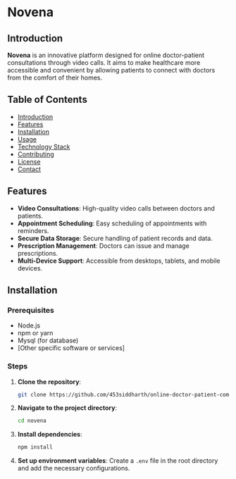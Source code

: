 # Novena

## Introduction

**Novena** is an innovative platform designed for online doctor-patient consultations through video calls. It aims to make healthcare more accessible and convenient by allowing patients to connect with doctors from the comfort of their homes.

## Table of Contents

- [Introduction](#introduction)
- [Features](#features)
- [Installation](#installation)
- [Usage](#usage)
- [Technology Stack](#technology-stack)
- [Contributing](#contributing)
- [License](#license)
- [Contact](#contact)

## Features

- **Video Consultations**: High-quality video calls between doctors and patients.
- **Appointment Scheduling**: Easy scheduling of appointments with reminders.
- **Secure Data Storage**: Secure handling of patient records and data.
- **Prescription Management**: Doctors can issue and manage prescriptions.
- **Multi-Device Support**: Accessible from desktops, tablets, and mobile devices.

## Installation

### Prerequisites

- Node.js
- npm or yarn
- Mysql (for database)
- [Other specific software or services]

### Steps

1. **Clone the repository**:
    ```bash
    git clone https://github.com/453siddharth/online-doctor-patient-communication-video-conference.git
    ```

2. **Navigate to the project directory**:
    ```bash
    cd novena
    ```

3. **Install dependencies**:
    ```bash
    npm install
    ```

4. **Set up environment variables**:
    Create a `.env` file in the root directory and add the necessary configurations.

   
